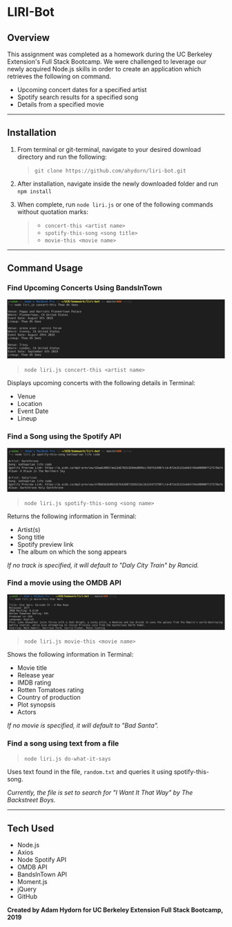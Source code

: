 # LIRI-Bot

## **Overview**

This assignment was completed as a homework during the UC Berkeley Extension's Full Stack Bootcamp. We were challenged to leverage our newly acquired Node.js skills in order to create an application which retrieves the following on command.

* Upcoming concert dates for a specified artist
* Spotify search results for a specified song
* Details from a specified movie

---
## **Installation**
1. From terminal or git-terminal, navigate to your desired download directory and run the following:

    >`git clone https://github.com/ahydorn/liri-bot.git`

2. After installation, navigate inside the newly downloaded folder and run `npm install`
3. When complete, run `node liri.js` or one of the following commands without quotation marks:
   > * `concert-this <artist name>`
    >* `spotify-this-song <song title>`
    >* `movie-this <movie name>`
---    

## **Command Usage**

### **Find Upcoming Concerts Using BandsInTown**

![concert-this](./images/concert-this.png)

>`node liri.js concert-this <artist name>`

Displays upcoming concerts with the following details in Terminal:
* Venue
* Location
* Event Date
* Lineup

### **Find a Song using the Spotify API**

![spotify-this-song](./images/spotify-this-song.png)

>`node liri.js spotify-this-song <song name>`

Returns the following information in Terminal:

* Artist(s)
* Song title
* Spotify preview link
* The album on which the song appears

*If no track is specified, it will default to "Daly City Train" by Rancid.*

### **Find a movie using the OMDB API**

![movie-this](./images/movie-this.png)

>`node liri.js movie-this <movie name>`

Shows the following information in Terminal:

* Movie title
* Release year
* IMDB rating
* Rotten Tomatoes rating
* Country of production
* Plot synopsis
* Actors

*If no movie is specified, it will default to "Bad Santa".*

### **Find a song using text from a file**

>`node liri.js do-what-it-says`

Uses text found in the file, `random.txt` and queries it using spotify-this-song.

*Currently, the file is set to search for "I Want It That Way" by The Backstreet Boys.* 

---

## **Tech Used**
* Node.js
* Axios
* Node Spotify API
* OMDB API
* BandsInTown API
* Moment.js
* jQuery
* GitHub


**Created by Adam Hydorn for UC Berkeley Extension Full Stack Bootcamp, 2019**
